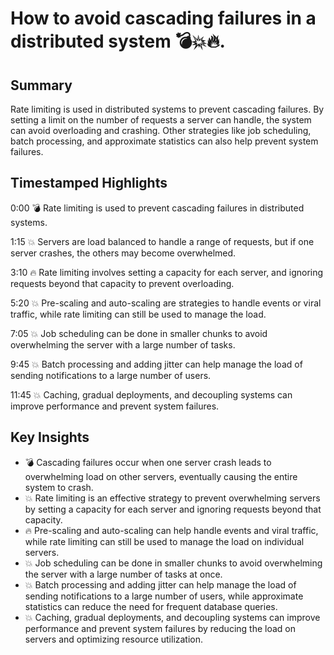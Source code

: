 # How to avoid cascading failures in a distributed system 💣💥🔥.

## Summary

Rate limiting is used in distributed systems to prevent cascading failures. By setting a limit on the number of requests a server can handle, the system can avoid overloading and crashing. Other strategies like job scheduling, batch processing, and approximate statistics can also help prevent system failures.

## Timestamped Highlights

0:00
💣 Rate limiting is used to prevent cascading failures in distributed systems.

1:15
💥 Servers are load balanced to handle a range of requests, but if one server crashes, the others may become overwhelmed.

3:10
🔥 Rate limiting involves setting a capacity for each server, and ignoring requests beyond that capacity to prevent overloading.

5:20
💥 Pre-scaling and auto-scaling are strategies to handle events or viral traffic, while rate limiting can still be used to manage the load.

7:05
💥 Job scheduling can be done in smaller chunks to avoid overwhelming the server with a large number of tasks.

9:45
💥 Batch processing and adding jitter can help manage the load of sending notifications to a large number of users.

11:45
💥 Caching, gradual deployments, and decoupling systems can improve performance and prevent system failures.

## Key Insights

- 💣 Cascading failures occur when one server crash leads to overwhelming load on other servers, eventually causing the entire system to crash.
- 💥 Rate limiting is an effective strategy to prevent overwhelming servers by setting a capacity for each server and ignoring requests beyond that capacity.
- 🔥 Pre-scaling and auto-scaling can help handle events and viral traffic, while rate limiting can still be used to manage the load on individual servers.
- 💥 Job scheduling can be done in smaller chunks to avoid overwhelming the server with a large number of tasks at once.
- 💥 Batch processing and adding jitter can help manage the load of sending notifications to a large number of users, while approximate statistics can reduce the need for frequent database queries.
- 💥 Caching, gradual deployments, and decoupling systems can improve performance and prevent system failures by reducing the load on servers and optimizing resource utilization.
